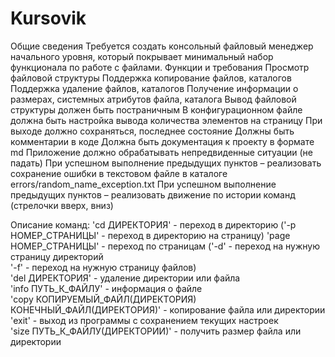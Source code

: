 # Kursovik
Общие сведения
Требуется создать консольный файловый менеджер начального уровня, который покрывает минимальный набор функционала по работе с файлами.
Функции и требования
Просмотр файловой структуры
Поддержка копирование файлов, каталогов
Поддержка удаление файлов, каталогов
Получение информации о размерах, системных атрибутов файла, каталога
Вывод файловой структуры должен быть постраничным
В конфигурационном файле должна быть настройка вывода количества элементов на страницу
При выходе должно сохраняться, последнее состояние
Должны быть комментарии в коде
 Должна быть документация к проекту в формате md
Приложение должно обрабатывать непредвиденные ситуации (не падать)
При успешном выполнение предыдущих пунктов – реализовать сохранение ошибки в текстовом файле в каталоге errors/random_name_exception.txt
При успешном выполнение предыдущих пунктов – реализовать движение по истории команд (стрелочки вверх, вниз)


Описание команд:
'cd ДИРЕКТОРИЯ' - переход в директорию ('-p НОМЕР_СТРАНИЦЫ' - переход в директорию на страницу)	
'page НОМЕР_СТРАНИЦЫ' - переход по страницам
	('-d' - переход на нужную страницу директорий	
	'-f' - переход на нужную страницу файлов)		
'del ДИРЕКТОРИЯ' - удаление директории или файла	
'info ПУТЬ_К_ФАЙЛУ' - информация о файле	
'copy КОПИРУЕМЫЙ_ФАЙЛ(ДИРЕКТОРИЯ) КОНЕЧНЫЙ_ФАЙЛ(ДИРЕКТОРИЯ)' - копирование файла или директории	
'exit' - выход из программы с сохранением текущих настроек	
'size ПУТЬ_К_ФАЙЛУ(ДИРЕКТОРИИ)' - получить размер файла или директории

